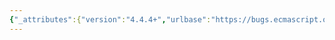 ```yaml
---
{"_attributes":{"version":"4.4.4+","urlbase":"https://bugs.ecmascript.org/","maintainer":"dherman@mozilla.com"},"bug":{"bug_id":661,"creation_ts":"2012-09-27 18:56:00 -0700","short_desc":"Specify WeakSet per Sept 18 Resolution","delta_ts":"2013-07-15 20:01:38 -0700","product":"Draft for 6th Edition","component":"new feature","version":"Rev 10: September 27, 2012 Draft","rep_platform":"All","op_sys":"All","bug_status":"RESOLVED","resolution":"FIXED","priority":"Normal","bug_severity":"enhancement","everconfirmed":true,"reporter":{"uid":"waldron.rick","name":"Rick Waldron"},"assigned_to":{"uid":"allen","name":"Allen Wirfs-Brock"},"cc":"waldron.rick","long_desc":[{"commentid":1620,"comment_count":0,"who":{"uid":"waldron.rick","name":"Rick Waldron"},"bug_when":"2012-09-27 18:56:09 -0700","thetext":"Required for use with Proxy whitelisting"},{"commentid":4527,"comment_count":1,"who":{"uid":"waldron.rick","name":"Rick Waldron"},"bug_when":"2013-07-15 20:01:38 -0700","thetext":"Looks like this can be closed"}]}}
---
```

